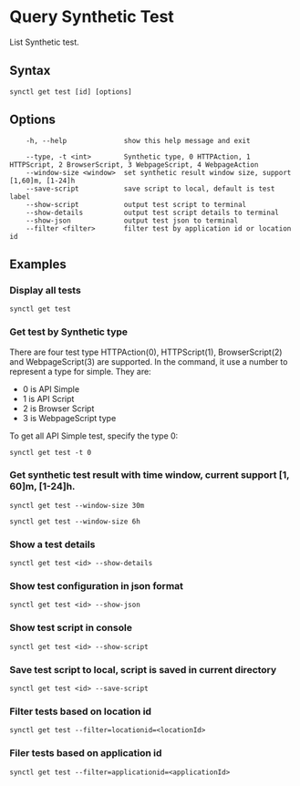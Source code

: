 # Query Synthetic Test
List Synthetic test.

## Syntax
```
synctl get test [id] [options]
```

## Options
```
    -h, --help              show this help message and exit

    --type, -t <int>        Synthetic type, 0 HTTPAction, 1 HTTPScript, 2 BrowserScript, 3 WebpageScript, 4 WebpageAction
    --window-size <window>  set synthetic result window size, support [1,60]m, [1-24]h
    --save-script           save script to local, default is test label
    --show-script           output test script to terminal
    --show-details          output test script details to terminal
    --show-json             output test json to terminal
    --filter <filter>       filter test by application id or location id
```

## Examples

### Display all tests
```
synctl get test
```

### Get test by Synthetic type

There are four test type HTTPAction(0), HTTPScript(1), BrowserScript(2) and WebpageScript(3) are supported.
In the command, it use a number to represent a type for simple. They are:
  - 0 is API Simple
  - 1 is API Script
  - 2 is Browser Script
  - 3 is WebpageScript type

To get all API Simple test, specify the type 0:
```
synctl get test -t 0
```

### Get synthetic test result with time window, current support [1, 60]m, [1-24]h.

```
synctl get test --window-size 30m

synctl get test --window-size 6h
```

### Show a test details
```
synctl get test <id> --show-details
```

### Show test configuration in json format
```
synctl get test <id> --show-json
```

### Show test script in console
```
synctl get test <id> --show-script
```

### Save test script to local, script is saved in current directory
```
synctl get test <id> --save-script
```

### Filter tests based on location id
```
synctl get test --filter=locationid=<locationId>
```

### Filer tests based on application id
```
synctl get test --filter=applicationid=<applicationId>
```
